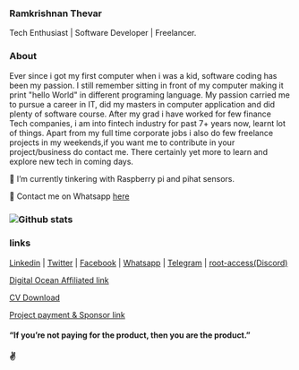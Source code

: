<h3><div> Ramkrishnan Thevar </h1></div>
 Tech Enthusiast | Software Developer | Freelancer.

### About
Ever since i got my first computer when i was a kid, software coding has been my passion. I still remember sitting in front of my computer making it print "hello World" in different programing language. My passion carried me to pursue a career in IT, did my masters in computer application and did plenty of software course. After my grad i have worked for few finance Tech companies, i am into fintech industry for past 7+ years now, learnt lot of things. Apart from my full time corporate jobs i also do few freelance projects in my weekends,if you want me to contribute in your project/business do contact me. There certainly yet more to learn and explore new tech in coming days.

🔭 I’m currently tinkering with Raspberry pi and pihat sensors.

💬 Contact me on Whatsapp [here](https://wa.me/message/44OBR2ND4KVQI1)

### ![Github stats](https://github-readme-stats.vercel.app/api?username=1ramkrishnan&count_private=true&hide=prs,issues)

### links

[Linkedin](https://www.linkedin.com/in/1ramkrishnan) | 
[Twitter](https://twitter.com/1rkthevar) | 
[Facebook](https://www.facebook.com/ramkrishnan.thevar) | 
[Whatsapp](https://wa.me/message/44OBR2ND4KVQI1) | 
[Telegram](https://t.me/rkthevar1) |
[root-access(Discord)](https://discord.gg/nPFbdrP3)

[Digital Ocean Affiliated link](https://m.do.co/c/ae0ed06d6ce2)


[CV Download](https://drive.google.com/file/d/1bogqvF7dzIQpJAOH_pMbTw933Otyx7kg/view?usp=sharing)

[Project payment & Sponsor link](https://rzp.io/l/rkSoftwares)


#### “If you’re not paying for the product, then you are the product.”
#### ✌️
